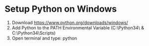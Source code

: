 # Setup Python on Windows

1. Download https://www.python.org/downloads/windows/
2. Add Python to the PATH Environmental Variable (C:\Python34\ & C:\Python34\Scripts)
3. Open terminal and type: python
